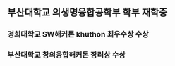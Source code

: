 ## 부산대학교 의생명융합공학부 학부 재학중

### 경희대학교 SW해커톤 khuthon 최우수상 수상
### 부산대학교 창의융합해커톤 장려상 수상





<!--
**studyhard01/studyhard01** is a ✨ _special_ ✨ repository because its `README.md` (this file) appears on your GitHub profile.

Here are some ideas to get you started:

- 🔭 I’m currently working on ...
- 🌱 I’m currently learning ...
- 👯 I’m looking to collaborate on ...
- 🤔 I’m looking for help with ...
- 💬 Ask me about ...
- 📫 How to reach me: ...
- 😄 Pronouns: ...
- ⚡ Fun fact: ...
-->
